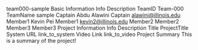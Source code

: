 team000-sample
Basic Information
Info	Description
TeamID	Team-000
TeamName	sample
Captain	Abdu Alawini
Captain	alawini@illinois.edu
Member1	Kevin Pei
Member1	kevin2@illinois.edu
Member2	
Member2	
Member3	
Member3	
Project Information
Info	Description
Title	ProjectTitle
System URL	link_to_system
Video Link	link_to_video
Project Summary
This is a summary of the project!
